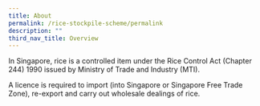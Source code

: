```yaml
---
title: About
permalink: /rice-stockpile-scheme/permalink
description: ""
third_nav_title: Overview
---
```



In Singapore, rice is a controlled item under the Rice Control Act (Chapter 244) 1990 issued by Ministry of Trade and Industry (MTI). 
 
 A licence is required to import (into Singapore or Singapore Free Trade Zone), re-export and carry out wholesale dealings of rice.
 
 